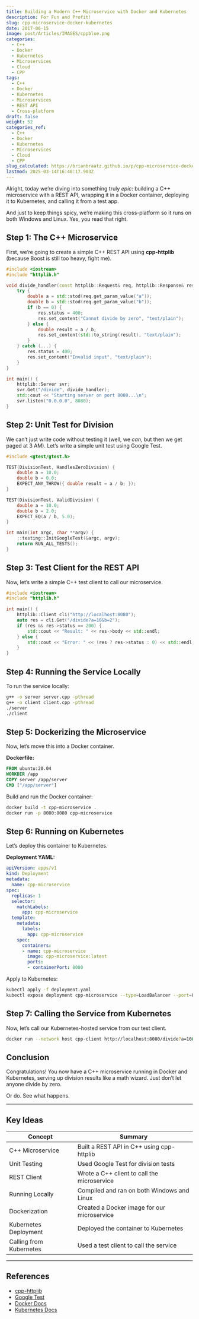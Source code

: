 ```yaml
---
title: Building a Modern C++ Microservice with Docker and Kubernetes
description: For Fun and Profit!
slug: cpp-microservice-docker-kubernetes
date: 2017-06-15
image: post/Articles/IMAGES/cppblue.png
categories:
  - C++
  - Docker
  - Kubernetes
  - Microservices
  - Cloud
  - CPP
tags:
  - C++
  - Docker
  - Kubernetes
  - Microservices
  - REST API
  - Cross-platform
draft: false
weight: 52
categories_ref:
  - C++
  - Docker
  - Kubernetes
  - Microservices
  - Cloud
  - CPP
slug_calculated: https://brianbraatz.github.io/p/cpp-microservice-docker-kubernetes
lastmod: 2025-03-14T16:40:17.903Z
---
```

<!-- # Building a Modern C++ Microservice with Docker and Kubernetes -->

Alright, today we’re diving into something truly *epic*: building a C++ microservice with a REST API, wrapping it in a Docker container, deploying it to Kubernetes, and calling it from a test app.

And just to keep things spicy, we’re making this cross-platform so it runs on both Windows and Linux. Yes, you read that right.

## Step 1: The C++ Microservice

First, we’re going to create a simple C++ REST API using **cpp-httplib** (because Boost is still too heavy, fight me).

```cpp
#include <iostream>
#include "httplib.h"

void divide_handler(const httplib::Request& req, httplib::Response& res) {
    try {
        double a = std::stod(req.get_param_value("a"));
        double b = std::stod(req.get_param_value("b"));
        if (b == 0) {
            res.status = 400;
            res.set_content("Cannot divide by zero", "text/plain");
        } else {
            double result = a / b;
            res.set_content(std::to_string(result), "text/plain");
        }
    } catch (...) {
        res.status = 400;
        res.set_content("Invalid input", "text/plain");
    }
}

int main() {
    httplib::Server svr;
    svr.Get("/divide", divide_handler);
    std::cout << "Starting server on port 8080...\n";
    svr.listen("0.0.0.0", 8080);
}
```

## Step 2: Unit Test for Division

We can’t just write code without testing it (well, we *can*, but then we get paged at 3 AM). Let’s write a simple unit test using Google Test.

```cpp
#include <gtest/gtest.h>

TEST(DivisionTest, HandlesZeroDivision) {
    double a = 10.0;
    double b = 0.0;
    EXPECT_ANY_THROW({ double result = a / b; });
}

TEST(DivisionTest, ValidDivision) {
    double a = 10.0;
    double b = 2.0;
    EXPECT_EQ(a / b, 5.0);
}

int main(int argc, char **argv) {
    ::testing::InitGoogleTest(&argc, argv);
    return RUN_ALL_TESTS();
}
```

## Step 3: Test Client for the REST API

Now, let’s write a simple C++ test client to call our microservice.

```cpp
#include <iostream>
#include "httplib.h"

int main() {
    httplib::Client cli("http://localhost:8080");
    auto res = cli.Get("/divide?a=10&b=2");
    if (res && res->status == 200) {
        std::cout << "Result: " << res->body << std::endl;
    } else {
        std::cout << "Error: " << (res ? res->status : 0) << std::endl;
    }
}
```

## Step 4: Running the Service Locally

To run the service locally:

```sh
g++ -o server server.cpp -pthread
g++ -o client client.cpp -pthread
./server
./client
```

## Step 5: Dockerizing the Microservice

Now, let’s move this into a Docker container.

**Dockerfile:**

```dockerfile
FROM ubuntu:20.04
WORKDIR /app
COPY server /app/server
CMD ["/app/server"]
```

Build and run the Docker container:

```sh
docker build -t cpp-microservice .
docker run -p 8080:8080 cpp-microservice
```

## Step 6: Running on Kubernetes

Let’s deploy this container to Kubernetes.

**Deployment YAML:**

```yaml
apiVersion: apps/v1
kind: Deployment
metadata:
  name: cpp-microservice
spec:
  replicas: 1
  selector:
    matchLabels:
      app: cpp-microservice
  template:
    metadata:
      labels:
        app: cpp-microservice
    spec:
      containers:
      - name: cpp-microservice
        image: cpp-microservice:latest
        ports:
        - containerPort: 8080
```

Apply to Kubernetes:

```sh
kubectl apply -f deployment.yaml
kubectl expose deployment cpp-microservice --type=LoadBalancer --port=8080
```

## Step 7: Calling the Service from Kubernetes

Now, let’s call our Kubernetes-hosted service from our test client.

```sh
docker run --network host cpp-client http://localhost:8080/divide?a=10&b=2
```

## Conclusion

Congratulations! You now have a C++ microservice running in Docker and Kubernetes, serving up division results like a math wizard. Just don’t let anyone divide by zero.

Or do. See what happens.

***

## Key Ideas

| Concept                 | Summary                                     |
| ----------------------- | ------------------------------------------- |
| C++ Microservice        | Built a REST API in C++ using cpp-httplib   |
| Unit Testing            | Used Google Test for division tests         |
| REST Client             | Wrote a C++ client to call the microservice |
| Running Locally         | Compiled and ran on both Windows and Linux  |
| Dockerization           | Created a Docker image for our microservice |
| Kubernetes Deployment   | Deployed the container to Kubernetes        |
| Calling from Kubernetes | Used a test client to call the service      |

***

## References

* [cpp-httplib](https://github.com/yhirose/cpp-httplib)
* [Google Test](https://github.com/google/googletest)
* [Docker Docs](https://docs.docker.com/)
* [Kubernetes Docs](https://kubernetes.io/docs/)
